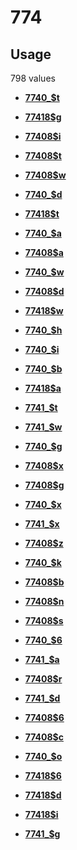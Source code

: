 # 774

## Usage

798 values

-   **[7740\_$t](../../tags/774/7740_t-1.md)**  

-   **[77418$g](../../tags/774/77418g-2.md)**  

-   **[77408$i](../../tags/774/77408i-3.md)**  

-   **[77408$t](../../tags/774/77408t-4.md)**  

-   **[77408$w](../../tags/774/77408w-5.md)**  

-   **[7740\_$d](../../tags/774/7740_d-6.md)**  

-   **[77418$t](../../tags/774/77418t-7.md)**  

-   **[7740\_$a](../../tags/774/7740_a-8.md)**  

-   **[77408$a](../../tags/774/77408a-9.md)**  

-   **[7740\_$w](../../tags/774/7740_w-10.md)**  

-   **[77408$d](../../tags/774/77408d-11.md)**  

-   **[77418$w](../../tags/774/77418w-12.md)**  

-   **[7740\_$h](../../tags/774/7740_h-13.md)**  

-   **[7740\_$i](../../tags/774/7740_i-14.md)**  

-   **[7740\_$b](../../tags/774/7740_b-15.md)**  

-   **[77418$a](../../tags/774/77418a-16.md)**  

-   **[7741\_$t](../../tags/774/7741_t-17.md)**  

-   **[7741\_$w](../../tags/774/7741_w-18.md)**  

-   **[7740\_$g](../../tags/774/7740_g-19.md)**  

-   **[77408$x](../../tags/774/77408x-20.md)**  

-   **[77408$g](../../tags/774/77408g-21.md)**  

-   **[7740\_$x](../../tags/774/7740_x-22.md)**  

-   **[7741\_$x](../../tags/774/7741_x-23.md)**  

-   **[77408$z](../../tags/774/77408z-24.md)**  

-   **[7740\_$k](../../tags/774/7740_k-25.md)**  

-   **[77408$b](../../tags/774/77408b-26.md)**  

-   **[77408$n](../../tags/774/77408n-27.md)**  

-   **[77408$s](../../tags/774/77408s-28.md)**  

-   **[7740\_$6](../../tags/774/7740_6-29.md)**  

-   **[7741\_$a](../../tags/774/7741_a-30.md)**  

-   **[77408$r](../../tags/774/77408r-31.md)**  

-   **[7741\_$d](../../tags/774/7741_d-32.md)**  

-   **[77408$6](../../tags/774/774086-33.md)**  

-   **[77408$c](../../tags/774/77408c-34.md)**  

-   **[7740\_$o](../../tags/774/7740_o-35.md)**  

-   **[77418$6](../../tags/774/774186-36.md)**  

-   **[77418$d](../../tags/774/77418d-37.md)**  

-   **[77418$i](../../tags/774/77418i-38.md)**  

-   **[7741\_$g](../../tags/774/7741_g-39.md)**  


